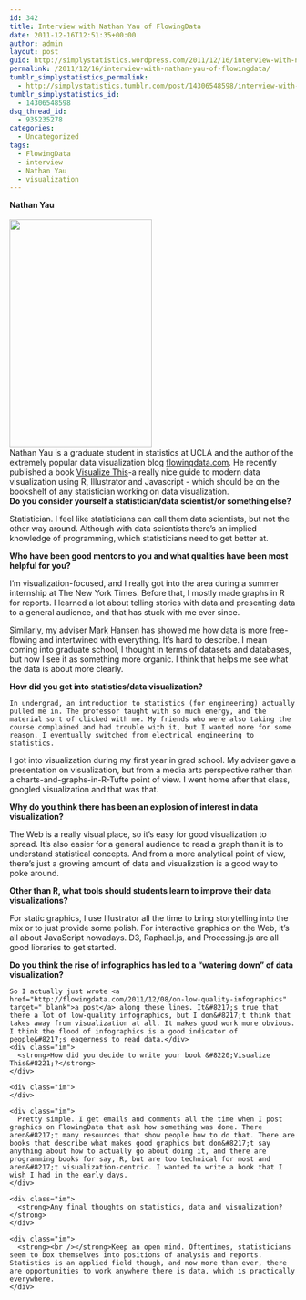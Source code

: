 ```yaml
---
id: 342
title: Interview with Nathan Yau of FlowingData
date: 2011-12-16T12:51:35+00:00
author: admin
layout: post
guid: http://simplystatistics.wordpress.com/2011/12/16/interview-with-nathan-yau-of-flowingdata
permalink: /2011/12/16/interview-with-nathan-yau-of-flowingdata/
tumblr_simplystatistics_permalink:
  - http://simplystatistics.tumblr.com/post/14306548598/interview-with-nathan-yau-of-flowingdata
tumblr_simplystatistics_id:
  - 14306548598
dsq_thread_id:
  - 935235278
categories:
  - Uncategorized
tags:
  - FlowingData
  - interview
  - Nathan Yau
  - visualization
---
```

<div class="im">
  <strong>Nathan Yau</strong>
</div>

<div class="im">
  <strong><br /></strong>
</div>

<div class="im">
  <img height="400" src="http://directory.stat.ucla.edu/images/nathan-yau/1.jpg?1287095045" width="250" />
</div>

<div class="im">
</div>

<div class="im">
</div>

<div class="im">
  Nathan Yau is a graduate student in statistics at UCLA and the author of the extremely popular data visualization blog <a href="http://flowingdata.com/" target="_blank">flowingdata.com</a>. He recently published a book <a href="http://book.flowingdata.com/" target="_blank">Visualize This</a>-a really nice guide to modern data visualization using R, Illustrator and Javascript - which should be on the bookshelf of any statistician working on data visualization.
</div>

<div class="im">
</div>

<div class="im">
</div>


<div class="im">
</div>

<div class="im">
  <strong>Do you consider yourself a statistician/data scientist/or something else?</strong>
</div>

<span>Statistician. I feel like statisticians can call them data scientists, but not the other way around. Although with data scientists there&#8217;s an implied knowledge of programming, which statisticians need to get better at.</span>

<div class="im">
  <strong>Who have been good mentors to you and what qualities have been most helpful for you?</strong>
  
  <p>
    I&#8217;m visualization-focused, and I really got into the area during a summer internship at The New York Times. Before that, I mostly made graphs in R for reports. I learned a lot about telling stories with data and presenting data to a general audience, and that has stuck with me ever since.
  </p>
</div>

<span>Similarly, my adviser Mark Hansen has showed me how data is more free-flowing and intertwined with everything. It&#8217;s hard to describe. I mean coming into graduate school, I thought in terms of datasets and databases, but now I see it as something more organic. I think that helps me see what the data is about more clearly.</span>

<div class="im">
  <strong>How did you get into statistics/data visualization?</strong> 
  
  
    In undergrad, an introduction to statistics (for engineering) actually pulled me in. The professor taught with so much energy, and the material sort of clicked with me. My friends who were also taking the course complained and had trouble with it, but I wanted more for some reason. I eventually switched from electrical engineering to statistics.
  
</div>

<span>I got into visualization during my first year in grad school. My adviser gave a presentation on visualization, but from a media arts perspective rather than a charts-and-graphs-in-R-Tufte point of view. I went home after that class, googled visualization and that was that.</span>

<div class="im">
  <strong>Why do you think there has been an explosion of interest in data visualization?</strong>
</div>

<span>The Web is a really visual place, so it&#8217;s easy for good visualization to spread. It&#8217;s also easier for a general audience to read a graph than it is to understand statistical concepts. And from a more analytical point of view, there&#8217;s just a growing amount of data and visualization is a good way to poke around.</span>

<div class="im">
  <strong>Other than R, what tools should students learn to improve their data visualizations?</strong>
</div>

<span>For static graphics, I use Illustrator all the time to bring storytelling into the mix or to just provide some polish. For interactive graphics on the Web, it&#8217;s all about JavaScript nowadays. D3, Raphael.js, and Processing.js are all good libraries to get started.</span>

<div class="im">
  <strong>Do you think the rise of infographics has led to a &#8220;watering down&#8221; of data visualization?</strong>
  
    So I actually just wrote <a href="http://flowingdata.com/2011/12/08/on-low-quality-infographics" target="_blank">a post</a> along these lines. It&#8217;s true that there a lot of low-quality infographics, but I don&#8217;t think that takes away from visualization at all. It makes good work more obvious. I think the flood of infographics is a good indicator of people&#8217;s eagerness to read data.</div> 
    <div class="im">
      <strong>How did you decide to write your book &#8220;Visualize This&#8221;?</strong>
    </div>
    
    <div class="im">
    </div>
    
    <div class="im">
      Pretty simple. I get emails and comments all the time when I post graphics on FlowingData that ask how something was done. There aren&#8217;t many resources that show people how to do that. There are books that describe what makes good graphics but don&#8217;t say anything about how to actually go about doing it, and there are programming books for say, R, but are too technical for most and aren&#8217;t visualization-centric. I wanted to write a book that I wish I had in the early days.
    </div>
    
    <div class="im">
      <strong>Any final thoughts on statistics, data and visualization? </strong>
    </div>
    
    <div class="im">
      <strong><br /></strong>Keep an open mind. Oftentimes, statisticians seem to box themselves into positions of analysis and reports. Statistics is an applied field though, and now more than ever, there are opportunities to work anywhere there is data, which is practically everywhere.
    </div>
